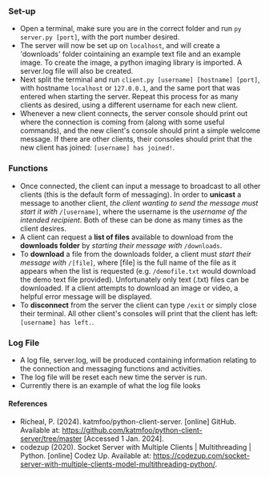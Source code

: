 ### Set-up
* Open a terminal, make sure you are in the correct folder and run `py server.py [port]`, with the port number desired.
* The server will now be set up on `localhost`, and will create a 'downloads' folder cointaining an example text file and an example image. To create the image, a python imaging library is imported. A server.log file will also be created.
* Next split the terminal and run `client.py [username] [hostname] [port]`, with hostname `localhost` or `127.0.0.1`, and the same port that was entered when starting the server. Repeat this process for as many clients as desired, using a different username for each new client.
* Whenever a new client connects, the server console should print out where the connection is coming from (along with some useful commands), and the new client's console should print a simple welcome message. If there are other clients, their consoles should print that the new client has joined: `[username] has joined!`.

### Functions
* Once connected, the client can input a message to broadcast to all other clients (this is the default form of messaging). In order to **unicast** a message to another client, _the client wanting to send the message must start it with_ `/[username]`, where the username is the _username of the intended recipient_. Both of these can be done as many times as the client desires.
* A client can request a **list of files** available to download from the **downloads folder** by _starting their message with_ `/downloads`.
* To **download** a file from the downloads folder, a client must _start their message with_ `/[file]`, where [file] is the full name of the file as it appears when the list is requested (e.g. `/demofile.txt` would download the demo text file provided). Unfortunately only text (.txt) files can be downloaded. If a client attempts to download an image or video, a helpful error message will be displayed.
* To **disconnect** from the server the client can type `/exit` or simply close their terminal. All other client's consoles will print that the client has left: `[username] has left.`.

### Log File
* A log file, server.log, will be produced containing information relating to the connection and messaging functions and activities.
* The log file will be reset each new time the server is run.
* Currently there is an example of what the log file looks

#### References
- Richeal, P. (2024). katmfoo/python-client-server. [online] GitHub. Available at: https://github.com/katmfoo/python-client-server/tree/master [Accessed 1 Jan. 2024].
- codezup (2020). Socket Server with Multiple Clients | Multithreading | Python. [online] Codez Up. Available at: https://codezup.com/socket-server-with-multiple-clients-model-multithreading-python/.